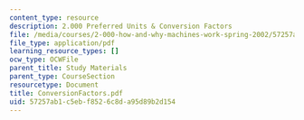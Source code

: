 ```yaml
---
content_type: resource
description: 2.000 Preferred Units & Conversion Factors
file: /media/courses/2-000-how-and-why-machines-work-spring-2002/57257ab1c5ebf8526c8da95d89b2d154_ConversionFactors.pdf
file_type: application/pdf
learning_resource_types: []
ocw_type: OCWFile
parent_title: Study Materials
parent_type: CourseSection
resourcetype: Document
title: ConversionFactors.pdf
uid: 57257ab1-c5eb-f852-6c8d-a95d89b2d154
---
```

